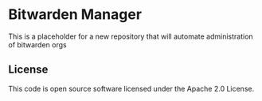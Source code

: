 # Bitwarden Manager

This is a placeholder for a new repository that will automate administration of bitwarden orgs

## License

This code is open source software licensed under the Apache 2.0 License.
